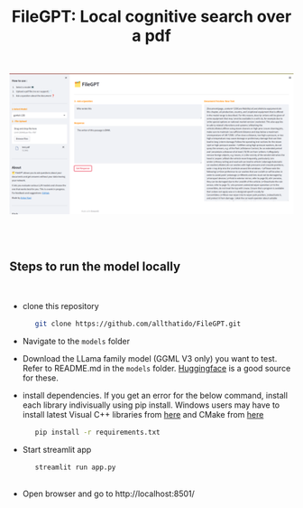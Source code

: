 <h1 align="center"> FileGPT: Local cognitive search over a pdf </h1>
</br>
<p align="center"><img src="media/FileGPT.png"></p>
</br>
</br>

## Steps to run the model locally
</br>
 
 - clone this repository
   ```bash
      git clone https://github.com/allthatido/FileGPT.git

 - Navigate to the `models` folder

 - Download the LLama family model (GGML V3 only) you want to test. Refer to README.md in the `models` folder. [Huggingface](https://huggingface.co/models?sort=downloads&search=GGML) is a good source for these.

 - install dependencies. If you get an error for the below command, install each library indivisually using pip install. Windows users may have to install latest Visual C++ libraries from [here](https://learn.microsoft.com/en-us/cpp/windows/latest-supported-vc-redist?view=msvc-170) and CMake from [here](https://cmake.org/download/)
   ```bash
      pip install -r requirements.txt

 - Start streamlit app
   ```bash
      streamlit run app.py
 
 - Open browser and go to http://localhost:8501/

